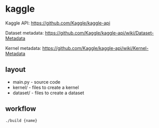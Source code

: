 # kaggle


Kaggle API: https://github.com/Kaggle/kaggle-api

Dataset metadata: https://github.com/Kaggle/kaggle-api/wiki/Dataset-Metadata

Kernel metadata: https://github.com/Kaggle/kaggle-api/wiki/Kernel-Metadata


## layout

* main.py - source code
* kernel/ - files to create a kernel
* dataset/ - files to create a dataset


## workflow

```
./build {name}
```
